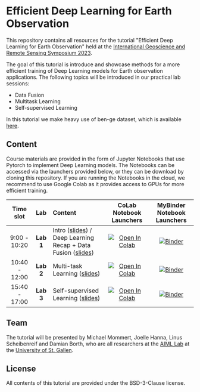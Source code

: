 # Efficient Deep Learning for Earth Observation

This repository contains all resources for the tutorial "Efficient Deep Learning for Earth Observation" held at the [International Geoscience and Remote Sensing Symposium 2023](https://2023.ieeeigarss.org/).

The goal of this tutorial is introduce and showcase methods for a more efficient training of Deep Learning models for Earth observation applications. The following topics will be introduced in our practical lab sessions:
* Data Fusion
* Multitask Learning
* Self-supervised Learning

In this tutorial we make heavy use of ben-ge dataset, which is available [here](https://github.com/HSG-AIML/ben-ge).

## Content

Course materials are provided in the form of Jupyter Notebooks that use Pytorch to implement Deep Learning models. The Notebooks can be accessed via the launchers provided below, or they can be download by cloning this repository. If you are running the Notebooks in the cloud, we recommend to use Google Colab as it provides access to GPUs for more efficient training.


| Time slot               | Lab        |  Content                         |  CoLab Notebook Launchers                 | MyBinder Notebook Launchers|
|:-----------------------:|:--------------:|:---------------------------------|:-------------------------------:|:-------:|
| 9:00 - 10:20            |   **Lab 1**     | Intro ([slides](https://github.com/HSG-AIML/IGARSS2023_EfficientDeepLearningEO/blob/main/00-intro/00_intro.pdf)) / Deep Learning Recap + Data Fusion  ([slides](https://github.com/HSG-AIML/IGARSS2023_EfficientDeepLearningEO/blob/main/01-data_fusion/01_DeepLearning_DataFusion.pdf))          | [![Open In Colab](https://colab.research.google.com/assets/colab-badge.svg)](https://colab.research.google.com/github/HSG-AIML/IGARSS2023_EfficientDeepLearningEO/blob/main/01-data_fusion/lab_df.ipynb) | [![Binder](https://mybinder.org/badge_logo.svg)](https://mybinder.org/v2/gh/HSG-AIML/IGARSS2023_EfficientDeepLearningEO/main?filepath=01-data_fusion/lab_df.ipynb)|
| 10:40 - 12:00           |   **Lab 2**     | Multi-task Learning  ([slides](https://github.com/HSG-AIML/IGARSS2023_EfficientDeepLearningEO/blob/main/02-mtl/02_mtl.pdf))        | [![Open In Colab](https://colab.research.google.com/assets/colab-badge.svg)](https://colab.research.google.com/github/HSG-AIML/IGARSS2023_EfficientDeepLearningEO/blob/main/02-mtl/lab_mtl.ipynb) | [![Binder](https://mybinder.org/badge_logo.svg)](https://mybinder.org/v2/gh/HSG-AIML/IGARSS2023_EfficientDeepLearningEO/main?filepath=02-mtl/lab_mtl.ipynb)|
| 15:40 - 17:00           |   **Lab 3**     | Self-supervised Learning ([slides](https://github.com/HSG-AIML/IGARSS2023_EfficientDeepLearningEO/blob/main/03-ssl/03_SSL-Tutorial.pdg))        | [![Open In Colab](https://colab.research.google.com/assets/colab-badge.svg)](https://colab.research.google.com/github/HSG-AIML/IGARSS2023_EfficientDeepLearningEO/blob/main/03-ssl/lab_ssl.ipynb) | [![Binder](https://mybinder.org/badge_logo.svg)](https://mybinder.org/v2/gh/HSG-AIML/IGARSS2023_EfficientDeepLearningEO/main?filepath=03-ssl/lab_ssl.ipynb)|

## Team

The tutorial will be presented by Michael Mommert, Joelle Hanna, Linus Scheibenreif and Damian Borth, who are all researchers at the [AIML Lab](https://hsg-aiml.github.io/) at the [University of St. Gallen](https://www.unisg.ch/en/).

## License

All contents of this tutorial are provided under the BSD-3-Clause license.
